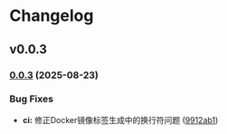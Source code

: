 # Changelog

## v0.0.3

### [0.0.3](https://github.com/Dawn-Dream/Todos/compare/v0.0.2...v0.0.3) (2025-08-23)


### Bug Fixes

* **ci:** 修正Docker镜像标签生成中的换行符问题 ([9912ab1](https://github.com/Dawn-Dream/Todos/commit/9912ab1334ed56b01b4641290c27a9b31507e579))


